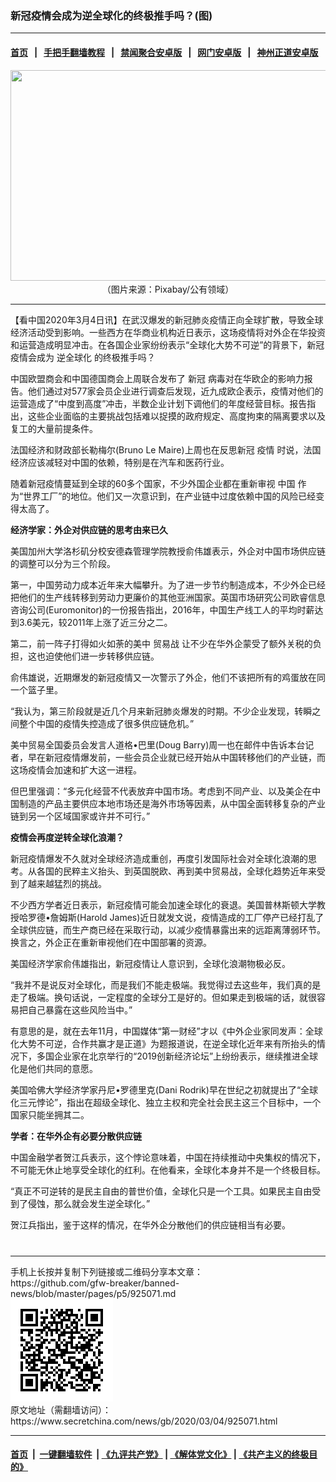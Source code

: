 ### 新冠疫情会成为逆全球化的终极推手吗？(图)
------------------------

#### [首页](https://github.com/gfw-breaker/banned-news/blob/master/README.md) &nbsp;&nbsp;|&nbsp;&nbsp; [手把手翻墙教程](https://github.com/gfw-breaker/guides/wiki) &nbsp;&nbsp;|&nbsp;&nbsp; [禁闻聚合安卓版](https://github.com/gfw-breaker/bn-android) &nbsp;&nbsp;|&nbsp;&nbsp; [网门安卓版](https://github.com/oGate2/oGate) &nbsp;&nbsp;|&nbsp;&nbsp; [神州正道安卓版](https://github.com/SzzdOgate/update) 



<div class="article_right" style="fone-color:#000">
 <p style="text-align: center;">
  <img alt="" src="http://img2.secretchina.com/pic/2019/1-28/p2351101a711414150-ss.jpg" style="height:337px; width:600px"/>
  <br>
   （图片来源：Pixabay/公有领域）
   <span id="hideid" name="hideid" style="color:red;display:none;">
    <span href="https://www.secretchina.com">
    </span>
   </span>
  </br>
 </p>
 <div id="txt-mid1-t21-2017">
  

---


  </div>
 </div>
 <p>
  【看中国2020年3月4日讯】在武汉爆发的新冠肺炎疫情正向全球扩散，导致全球经济活动受到影响。一些西方在华商业机构近日表示，这场疫情将对外企在华投资和运营造成明显冲击。在各国企业家纷纷表示“全球化大势不可逆”的背景下，新冠疫情会成为
  <span href="https://www.secretchina.com/news/gb/tag/逆全球化" target="_blank">
   逆全球化
  </span>
  的终极推手吗？
  <span id="hideid" name="hideid" style="color:red;display:none;">
   <span href="https://www.secretchina.com">
   </span>
  </span>
 </p>
 <p>
  中国欧盟商会和中国德国商会上周联合发布了
  <span href="https://www.secretchina.com/news/gb/tag/新冠" target="_blank">
   新冠
  </span>
  病毒对在华欧企的影响力报告。他们通过对577家会员企业进行调查后发现，近九成欧企表示，疫情对他们的运营造成了“中度到高度”冲击，半数企业计划下调他们的年度经营目标。报告指出，这些企业面临的主要挑战包括难以捉摸的政府规定、高度拘束的隔离要求以及复工的大量前提条件。
 </p>
 <p>
  法国经济和财政部长勒梅尔(Bruno Le Maire)上周也在反思新冠
  <span href="https://www.secretchina.com/news/gb/tag/疫情" target="_blank">
   疫情
  </span>
  时说，法国经济应该减轻对中国的依赖，特别是在汽车和医药行业。
 </p>
 <p>
  随着新冠疫情蔓延到全球的60多个国家，不少外国企业都在重新审视
  <span href="https://www.secretchina.com" target="_blank">
   中国
  </span>
  作为“世界工厂”的地位。他们又一次意识到，在产业链中过度依赖中国的风险已经变得太高了。
 </p>
 <p>
  <strong>
   经济学家：外企对供应链的思考由来已久
  </strong>
 </p>
 <p>
  美国加州大学洛杉矶分校安德森管理学院教授俞伟雄表示，外企对中国市场供应链的调整可以分为三个阶段。
 </p>
 <p>
  第一，中国劳动力成本近年来大幅攀升。为了进一步节约制造成本，不少外企已经把他们的生产线转移到劳动力更廉价的其他亚洲国家。英国市场研究公司欧睿信息咨询公司(Euromonitor)的一份报告指出，2016年，中国生产线工人的平均时薪达到3.6美元，较2011年上涨了近三分之二。
 </p>
 <p>
  第二，前一阵子打得如火如荼的美中
  <span href="https://www.secretchina.com/news/gb/tag/贸易战" target="_blank">
   贸易战
  </span>
  让不少在华外企蒙受了额外关税的负担，这也迫使他们进一步转移供应链。
 </p>
 <p>
  俞伟雄说，近期爆发的新冠疫情又一次警示了外企，他们不该把所有的鸡蛋放在同一个篮子里。
 </p>
 <p>
  “我认为，第三阶段就是近几个月来新冠肺炎爆发的时期。不少企业发现，转瞬之间整个中国的疫情失控造成了很多供应链危机。”
 </p>
 <p>
  美中贸易全国委员会发言人道格•巴里(Doug Barry)周一也在邮件中告诉本台记者，早在新冠疫情爆发前，一些会员企业就已经开始从中国转移他们的产业链，而这场疫情会加速和扩大这一进程。
 </p>
 <p>
  但巴里强调：“多元化经营不代表放弃中国市场。考虑到不同产业、以及美企在中国制造的产品主要供应本地市场还是海外市场等因素，从中国全面转移复杂的产业链到另一个区域国家或许并不可行。”
 </p>
 <center>
  <div style="max-width: 632px;height:180px; display: none; text-align: center; margin: 0 auto; overflow: hidden;overflow-x: hidden;">
   <div id="taboola-midarticle-thumbnails" style="max-width: 632px;height:180px;overflow: hidden;overflow-x: hidden;">
   </div>
  </div>
  <div>
   <ins class="adsbygoogle" data-ad-client="ca-pub-1276641434651360" data-ad-format="fluid" data-ad-layout="in-article" data-ad-slot="5164544770" style="display:block; text-align:center;">
   </ins>
  </div>
 </center>
 <p>
  <strong>
   疫情会再度逆转全球化浪潮？
  </strong>
 </p>
 <p>
  新冠疫情爆发不久就对全球经济造成重创，再度引发国际社会对全球化浪潮的思考。从各国的民粹主义抬头、到英国脱欧、再到美中贸易战，全球化趋势近年来受到了越来越猛烈的挑战。
 </p>
 <p>
  不少西方学者近日表示，新冠疫情可能会加速全球化的衰退。美国普林斯顿大学教授哈罗德•詹姆斯(Harold James)近日就发文说，疫情造成的工厂停产已经打乱了全球供应链，而生产商已经在采取行动，以减少疫情暴露出来的远距离薄弱环节。换言之，外企正在重新审视他们在中国部署的资源。
 </p>
 <p>
  美国经济学家俞伟雄指出，新冠疫情让人意识到，全球化浪潮物极必反。
 </p>
 <p>
  “我并不是说反对全球化，而是我们不能走极端。我觉得过去这些年，我们真的是走了极端。换句话说，一定程度的全球分工是好的。但如果走到极端的话，就很容易把自己暴露在这些风险当中。”
 </p>
 <p>
  有意思的是，就在去年11月，中国媒体“第一财经”才以《中外企业家同发声：全球化大势不可逆，合作共赢才是正道》为题报道说，在逆全球化近年来有所抬头的情况下，多国企业家在北京举行的“2019创新经济论坛”上纷纷表示，继续推进全球化是他们共同的意愿。
 </p>
 <p>
  美国哈佛大学经济学家丹尼•罗德里克(Dani Rodrik)早在世纪之初就提出了“全球化三元悖论”，指出在超级全球化、独立主权和完全社会民主这三个目标中，一个国家只能坐拥其二。
 </p>
 <p>
  <strong>
   学者：在华外企有必要分散供应链
  </strong>
 </p>
 <p>
  中国金融学者贺江兵表示，这个悖论意味着，中国在持续推动中央集权的情况下，不可能无休止地享受全球化的红利。在他看来，全球化本身并不是一个终极目标。
 </p>
 <p>
  “真正不可逆转的是民主自由的普世价值，全球化只是一个工具。如果民主自由受到了侵蚀，那么就会发生逆全球化。”
 </p>
 <p>
  贺江兵指出，鉴于这样的情况，在华外企分散他们的供应链相当有必要。
  <center>
   <div>
    <div id="txt-mid2-t22-2017" style="display: block;  max-height: 351px;  overflow: hidden;">
     <div id="SC-21xxx">
     </div>
     <ins class="adsbygoogle" data-ad-client="ca-pub-1276641434651360" data-ad-format="auto" data-ad-slot="4301710469" data-full-width-responsive="true" style="display:block">
     </ins>
    </div>
   </div>
  </center>
  <div style="padding-top:12px;">
  </div>
 </p>
</div>

<hr/>
手机上长按并复制下列链接或二维码分享本文章：<br/>
https://github.com/gfw-breaker/banned-news/blob/master/pages/p5/925071.md <br/>
<a href='https://github.com/gfw-breaker/banned-news/blob/master/pages/p5/925071.md'><img src='https://github.com/gfw-breaker/banned-news/blob/master/pages/p5/925071.md.png'/></a> <br/>
原文地址（需翻墙访问）：https://www.secretchina.com/news/gb/2020/03/04/925071.html


------------------------
#### [首页](https://github.com/gfw-breaker/banned-news/blob/master/README.md) &nbsp;|&nbsp; [一键翻墙软件](https://github.com/gfw-breaker/nogfw/blob/master/README.md) &nbsp;| [《九评共产党》](https://github.com/gfw-breaker/9ping.md/blob/master/README.md#九评之一评共产党是什么) | [《解体党文化》](https://github.com/gfw-breaker/jtdwh.md/blob/master/README.md) | [《共产主义的终极目的》](https://github.com/gfw-breaker/gczydzjmd.md/blob/master/README.md)


<img src='http://gfw-breaker.win/banned-news/pages/p5/925071.md' width='0px' height='0px'/>
